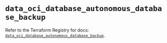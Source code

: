 # `data_oci_database_autonomous_database_backup`

Refer to the Terraform Registry for docs: [`data_oci_database_autonomous_database_backup`](https://registry.terraform.io/providers/oracle/oci/6.18.0/docs/data-sources/database_autonomous_database_backup).
